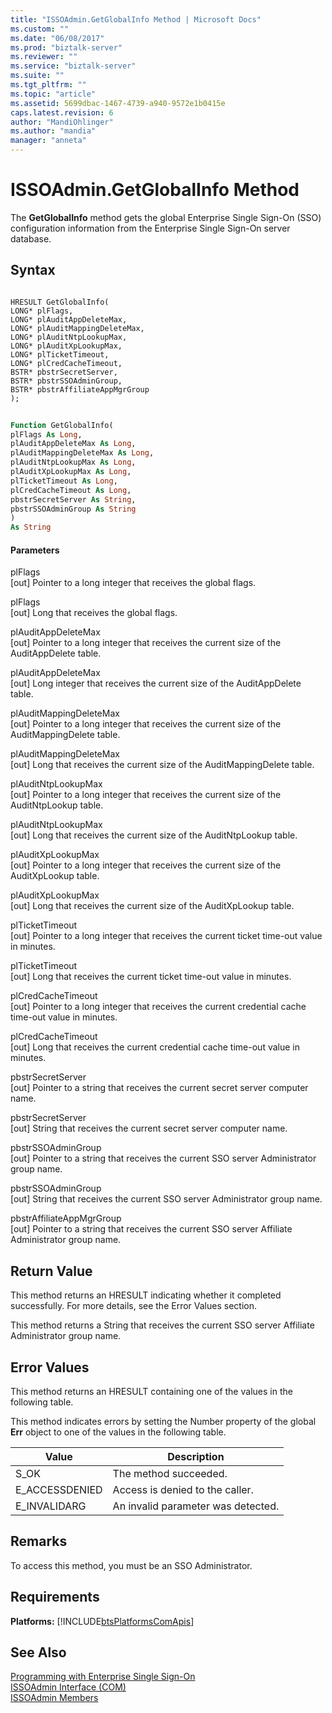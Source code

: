 ```yaml
---
title: "ISSOAdmin.GetGlobalInfo Method | Microsoft Docs"
ms.custom: ""
ms.date: "06/08/2017"
ms.prod: "biztalk-server"
ms.reviewer: ""
ms.service: "biztalk-server"
ms.suite: ""
ms.tgt_pltfrm: ""
ms.topic: "article"
ms.assetid: 5699dbac-1467-4739-a940-9572e1b0415e
caps.latest.revision: 6
author: "MandiOhlinger"
ms.author: "mandia"
manager: "anneta"
---
```

# ISSOAdmin.GetGlobalInfo Method
The **GetGlobalInfo** method gets the global Enterprise Single Sign-On (SSO) configuration information from the Enterprise Single Sign-On server database.  
  
## Syntax  
  
```cpp#  
  
HRESULT GetGlobalInfo(  
LONG* plFlags,  
LONG* plAuditAppDeleteMax,  
LONG* plAuditMappingDeleteMax,  
LONG* plAuditNtpLookupMax,  
LONG* plAuditXpLookupMax,  
LONG* plTicketTimeout,  
LONG* plCredCacheTimeout,  
BSTR* pbstrSecretServer,  
BSTR* pbstrSSOAdminGroup,  
BSTR* pbstrAffiliateAppMgrGroup  
);  
```  
  
```vb  
  
Function GetGlobalInfo(  
plFlags As Long,  
plAuditAppDeleteMax As Long,  
plAuditMappingDeleteMax As Long,  
plAuditNtpLookupMax As Long,  
plAuditXpLookupMax As Long,  
plTicketTimeout As Long,  
plCredCacheTimeout As Long,  
pbstrSecretServer As String,  
pbstrSSOAdminGroup As String  
)  
As String  
```  
  
#### Parameters  
 plFlags  
 [out]  Pointer to a long integer that receives the global flags.  
  
 plFlags  
 [out]  Long that receives the global flags.  
  
 plAuditAppDeleteMax  
 [out]  Pointer to a long integer that receives the current size of the AuditAppDelete table.  
  
 plAuditAppDeleteMax  
 [out]  Long integer that receives the current size of the AuditAppDelete table.  
  
 plAuditMappingDeleteMax  
 [out]  Pointer to a long integer that receives the current size of the AuditMappingDelete table.  
  
 plAuditMappingDeleteMax  
 [out]  Long that receives the current size of the AuditMappingDelete table.  
  
 plAuditNtpLookupMax  
 [out]  Pointer to a long integer that receives the current size of the AuditNtpLookup table.  
  
 plAuditNtpLookupMax  
 [out]  Long that receives the current size of the AuditNtpLookup table.  
  
 plAuditXpLookupMax  
 [out]  Pointer to a long integer that receives the current size of the AuditXpLookup table.  
  
 plAuditXpLookupMax  
 [out]  Long that receives the current size of the AuditXpLookup table.  
  
 plTicketTimeout  
 [out]  Pointer to a long integer that receives the current ticket time-out value in minutes.  
  
 plTicketTimeout  
 [out]  Long that receives the current ticket time-out value in minutes.  
  
 plCredCacheTimeout  
 [out]  Pointer to a long integer that receives the current credential cache time-out value in minutes.  
  
 plCredCacheTimeout  
 [out]  Long that receives the current credential cache time-out value in minutes.  
  
 pbstrSecretServer  
 [out]  Pointer to a string that receives the current secret server computer name.  
  
 pbstrSecretServer  
 [out]  String that receives the current secret server computer name.  
  
 pbstrSSOAdminGroup  
 [out]  Pointer to a string that receives the current SSO server Administrator group name.  
  
 pbstrSSOAdminGroup  
 [out]  String that receives the current SSO server Administrator group name.  
  
 pbstrAffiliateAppMgrGroup  
 [out]  Pointer to a string that receives the current SSO server Affiliate Administrator group name.  
  
## Return Value  
 This method returns an HRESULT indicating whether it completed successfully. For more details, see the Error Values section.  
  
 This method returns a String that receives the current SSO server Affiliate Administrator group name.  
  
## Error Values  
 This method returns an HRESULT containing one of the values in the following table.  
  
 This method indicates errors by setting the Number property of the global **Err** object to one of the values in the following table.  
  
|Value|Description|  
|-----------|-----------------|  
|S_OK|The method succeeded.|  
|E_ACCESSDENIED|Access is denied to the caller.|  
|E_INVALIDARG|An invalid parameter was detected.|  
  
## Remarks  
 To access this method, you must be an SSO Administrator.  
  
## Requirements  
 **Platforms:**  [!INCLUDE[btsPlatformsComApis](../includes/btsplatformscomapis-md.md)]  
  
## See Also  
 [Programming with Enterprise Single Sign-On](../core/programming-with-enterprise-single-sign-on.md)   
 [ISSOAdmin Interface (COM)](../core/issoadmin-interface-com.md)   
 [ISSOAdmin Members](../core/issoadmin-members.md)